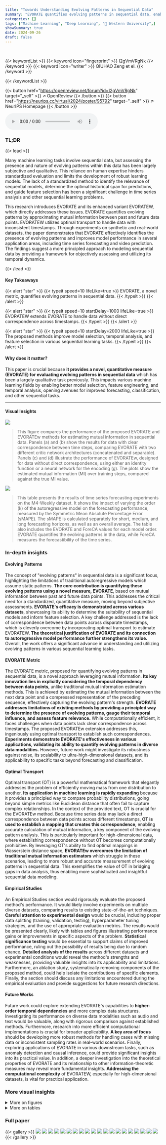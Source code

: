```yaml
---
title: "Towards Understanding Evolving Patterns in Sequential Data"
summary: "EVORATE quantifies evolving patterns in sequential data, enabling better model selection and temporal analysis for improved machine learning."
categories: []
tags: ["Machine Learning", "Deep Learning", "🏢 Western University",]
showSummary: true
date: 2024-09-26
draft: false
---
```


<br>

{{< keywordList >}}
{{< keyword icon="fingerprint" >}} I2gVmVRgNk {{< /keyword >}}
{{< keyword icon="writer" >}} QIUHAO Zeng et el. {{< /keyword >}}
 
{{< /keywordList >}}

{{< button href="https://openreview.net/forum?id=I2gVmVRgNk" target="_self" >}}
↗ OpenReview
{{< /button >}}
{{< button href="https://neurips.cc/virtual/2024/poster/95792" target="_self" >}}
↗ NeurIPS Homepage
{{< /button >}}


<audio controls>
    <source src="https://ai-paper-reviewer.com/I2gVmVRgNk/podcast.wav" type="audio/wav">
    Your browser does not support the audio element.
</audio>


### TL;DR


{{< lead >}}

Many machine learning tasks involve sequential data, but assessing the presence and nature of evolving patterns within this data has been largely subjective and qualitative. This reliance on human expertise hinders standardized evaluation and limits the development of robust learning models.  The lack of a standardized method to identify the relevance of sequential models, determine the optimal historical span for predictions, and guide feature selection has been a significant challenge in time series analysis and other sequential learning problems.

This research introduces EVORATE and its enhanced variant EVORATEW, which directly addresses these issues.  EVORATE quantifies evolving patterns by approximating mutual information between past and future data points. EVORATEW utilizes optimal transport to handle data with inconsistent timestamps. Through experiments on synthetic and real-world datasets, the paper demonstrates that EVORATE effectively identifies the presence of evolving patterns and improves model performance in several application areas, including time series forecasting and video prediction. The findings suggest a more principled approach to modeling sequential data by providing a framework for objectively assessing and utilizing its temporal dynamics.

{{< /lead >}}


#### Key Takeaways

{{< alert "star" >}}
{{< typeit speed=10 lifeLike=true >}} EVORATE, a novel metric, quantifies evolving patterns in sequential data. {{< /typeit >}}
{{< /alert >}}

{{< alert "star" >}}
{{< typeit speed=10 startDelay=1000 lifeLike=true >}} EVORATEW extends EVORATE to handle data without direct correspondence across timestamps. {{< /typeit >}}
{{< /alert >}}

{{< alert "star" >}}
{{< typeit speed=10 startDelay=2000 lifeLike=true >}} The proposed methods improve model selection, temporal analysis, and feature selection in various sequential learning tasks. {{< /typeit >}}
{{< /alert >}}

#### Why does it matter?
This paper is crucial because **it provides a novel, quantitative measure (EVORATE) for evaluating evolving patterns in sequential data** which has been a largely qualitative task previously. This impacts various machine learning fields by enabling better model selection, feature engineering, and temporal analysis, opening avenues for improved forecasting, classification, and other sequential tasks.

------
#### Visual Insights



![](https://ai-paper-reviewer.com/I2gVmVRgNk/figures_6_1.jpg)

> This figure compares the performance of the proposed EVORATE and EVORATEw methods for estimating mutual information in sequential data.  Panels (a) and (b) show the results for data with clear correspondence between time steps, comparing EVORATE with two different critic network architectures (concatenated and separable). Panels (c) and (d) illustrate the performance of EVORATEw, designed for data without direct correspondence, using either an identity function or a neural network for the encoding (g). The plots show the estimated mutual information (MI) over training steps, compared against the true MI value.





![](https://ai-paper-reviewer.com/I2gVmVRgNk/tables_7_1.jpg)

> This table presents the results of time series forecasting experiments on the M4-Weekly dataset.  It shows the impact of varying the order (k) of the autoregressive model on the forecasting performance, measured by the Symmetric Mean Absolute Percentage Error (sMAPE).  The sMAPE is calculated separately for short, medium, and long forecasting horizons, as well as an overall average.  The table also includes the EVORATE and ForeCA values for each model order. EVORATE quantifies the evolving patterns in the data, while ForeCA measures the forecastibility of the time series.





### In-depth insights


#### Evolving Patterns
The concept of "evolving patterns" in sequential data is a significant focus, highlighting the limitations of traditional autoregressive models which assume static patterns.  **The core contribution is quantifying these evolving patterns using a novel measure, EVORATE**, based on mutual information between past and future data points.  This addresses the critical need for a standardized, quantitative measure, moving beyond subjective assessments.  **EVORATE's efficacy is demonstrated across various datasets**, showcasing its ability to determine the suitability of sequential models and inform feature selection.  A key challenge addressed is the lack of correspondence between data points across disparate timestamps, which is cleverly overcome by incorporating optimal transport to estimate EVORATEW. **The theoretical justification of EVORATE and its connection to autoregressive model performance further strengthens its value.** Overall, the work offers a significant advance in understanding and utilizing evolving patterns in various sequential learning tasks.

#### EVORATE Metric
The EVORATE metric, proposed for quantifying evolving patterns in sequential data, is a novel approach leveraging mutual information.  **Its key innovation lies in explicitly considering the temporal dependency between data points**, unlike traditional mutual information estimation methods.  This is achieved by estimating the mutual information between the next data point and a compressed representation of the preceding sequence, effectively capturing the evolving pattern's strength.  **EVORATE addresses limitations of existing methods by providing a principled way to determine the presence of evolving patterns, gauge their temporal influence, and assess feature relevance.** While computationally efficient, it faces challenges when data points lack clear correspondence across timestamps.  The proposed EVORATEw extension addresses this, ingeniously using optimal transport to establish such correspondences.  **Experiments demonstrate EVORATE's effectiveness in various applications, validating its ability to quantify evolving patterns in diverse data modalities.** However, future work might investigate its robustness against noise, its scalability to ultra-high-dimensional datasets, and its applicability to specific tasks beyond forecasting and classification.

#### Optimal Transport
Optimal transport (OT) is a powerful mathematical framework that elegantly addresses the problem of efficiently moving mass from one distribution to another.  **Its application in machine learning is rapidly expanding** because it provides a principled way to compare probability distributions, going beyond simple metrics like Euclidean distance that often fail to capture complex relationships. In the context of the provided text, OT is crucial for the EVORATEw method.  Because time series data may lack a direct correspondence between data points across different timestamps, **OT is used to establish a mapping that creates this correspondence**, enabling accurate calculation of mutual information, a key component of the evolving pattern analysis.  This is particularly important for high-dimensional data, where establishing correspondence without OT becomes computationally prohibitive.  By leveraging OT's ability to find optimal mappings in Wasserstein distance space, **EVORATEw overcomes the limitation of traditional mutual information estimators** which struggle in these scenarios, leading to more robust and accurate measurement of evolving patterns in sequential data.  This exemplifies the value of OT in bridging gaps in data analysis, thus enabling more sophisticated and insightful sequential data modeling.

#### Empirical Studies
An Empirical Studies section would rigorously evaluate the proposed method's performance.  It would likely involve experiments on multiple diverse datasets, comparing results to existing state-of-the-art techniques.  **Careful attention to experimental design** would be crucial, including proper data splitting (training, validation, testing), hyperparameter tuning strategies, and the use of appropriate evaluation metrics.  The results would be presented clearly, likely with tables and figures illustrating performance gains or improvements in specific aspects of the problem.  **Statistical significance testing** would be essential to support claims of improved performance, ruling out the possibility of results being due to random chance.  **Detailed analysis of the results** across different datasets and experimental conditions would reveal the method's strengths and weaknesses, providing valuable insights into its applicability and limitations.  Furthermore, an ablation study, systematically removing components of the proposed method, could help isolate the contributions of specific elements.  Finally, the section should discuss any limitations encountered during the empirical evaluation and provide suggestions for future research directions.

#### Future Works
Future work could explore extending EVORATE's capabilities to **higher-order temporal dependencies** and more complex data structures.  Investigating its performance on diverse data modalities such as audio and text would be valuable, along with rigorous comparison against established methods.  Furthermore, research into more efficient computational implementations is crucial for broader applicability.  **A key area of focus** should be developing more robust methods for handling cases with missing data or inconsistent sampling rates in real-world scenarios.  Finally, exploring applications of EVORATE in various downstream tasks, such as anomaly detection and causal inference, could provide significant insights into its practical value.  In addition, a deeper investigation into the theoretical properties of EVORATE and its relationship to other information-theoretic measures may reveal more fundamental insights. **Addressing the computational complexity** of EVORATEW, especially for high-dimensional datasets, is vital for practical application.


### More visual insights

<details>
<summary>More on figures
</summary>


![](https://ai-paper-reviewer.com/I2gVmVRgNk/figures_6_2.jpg)

> This figure shows the performance of EVORATE and EVORATEw on mutual information estimation tasks.  Panels (a) and (b) compare the performance of EVORATE using different critic network architectures (concatenated vs. separable) on sequential data *with* correspondence between data points.  Panels (c) and (d) demonstrate the performance of EVORATEw, which addresses situations *without* correspondence, using different encoder functions (identity vs. neural network). The plots illustrate how the estimated mutual information converges to the true mutual information over training steps under various conditions.


![](https://ai-paper-reviewer.com/I2gVmVRgNk/figures_8_1.jpg)

> This figure shows the performance comparison of EVORATE and EVORATEw in mutual information estimation.  (a) and (b) demonstrate EVORATE's performance on sequential data *with* correspondence, comparing different critic function architectures.  (c) and (d) illustrate EVORATEw's performance on data *without* correspondence, showcasing the impact of different encoding functions (g) on the estimation accuracy.


</details>




<details>
<summary>More on tables
</summary>


![](https://ai-paper-reviewer.com/I2gVmVRgNk/tables_8_1.jpg)
> This table presents a comparison of the estimated mutual information (using EVORATE and ForeCA methods) and the state-of-the-art (SOTA) performance for time series forecasting tasks across various datasets (Crypto, Player Trajectory, M4-Monthly, M4-Weekly, and M4-Daily).  The RMSE (root mean squared error) and sMAPE (symmetric mean absolute percentage error) metrics are used to evaluate the SOTA forecasting model's performance. The table shows that EVORATE generally provides higher mutual information estimates than ForeCA, implying a better ability to capture evolving patterns in sequential data. The SOTA performance varies across different datasets, suggesting that the effectiveness of the model depends on the dataset's characteristics.

![](https://ai-paper-reviewer.com/I2gVmVRgNk/tables_8_2.jpg)
> This table presents the estimated mutual information (EVORATEW) and the classification accuracy for both invariant and evolving learning methods across seven different datasets.  The 'ACC_Evo - ACC_Inv' column shows the improvement in accuracy achieved by using the evolving learning method compared to the invariant learning method. The EVORATEW values provide a quantitative measure of the evolving patterns in each dataset, indicating the suitability of applying evolving learning methods.

![](https://ai-paper-reviewer.com/I2gVmVRgNk/tables_8_3.jpg)
> This table compares the classification accuracy of the proposed method against several baseline methods across various synthetic and real-world datasets.  The accuracy is averaged across multiple target domains for each dataset, providing a comprehensive comparison of performance.

![](https://ai-paper-reviewer.com/I2gVmVRgNk/tables_18_1.jpg)
> This table compares the classification accuracy of the proposed method against several baseline methods across various synthetic and real-world datasets.  The accuracy is averaged across multiple target domains for a comprehensive evaluation.  The results highlight the superior performance of the proposed method compared to the existing state-of-the-art techniques.

![](https://ai-paper-reviewer.com/I2gVmVRgNk/tables_18_2.jpg)
> This table presents the classification accuracy results for the Rotated Gaussian dataset in the Evolving Domain Generalization (EDG) task.  The results are broken down by target domain (26-30) and compare different algorithms (MIXUP, IRM, CORAL, DIVA, LSSAE, DRAIN) to the proposed method.  Each algorithm's performance is presented as an average accuracy across multiple runs, with standard deviation indicated.  This allows for a direct comparison of the performance of various domain generalization techniques on this specific dataset in terms of generalization ability.

![](https://ai-paper-reviewer.com/I2gVmVRgNk/tables_18_3.jpg)
> This table presents the results of the Rotated Gaussian experiment in the Evolving Domain Generalization (EDG) tasks.  Each column represents a different target domain (numbered 21-30), and each row shows the performance of different algorithms (MIXUP, IRM, CORAL, DIVA, LSSAE, DRAIN, and the proposed method). The values are the average accuracy of each algorithm's performance on that target domain, including standard deviation. The table aims to show how well different algorithms generalize to evolving domains in this specific dataset.

![](https://ai-paper-reviewer.com/I2gVmVRgNk/tables_20_1.jpg)
> This table compares the estimated mutual information (using EVORATE) with the performance of a state-of-the-art (SOTA) time series forecasting method on various datasets (Crypto, Player Traj., M4-Monthly, M4-Weekly, M4-Daily).  The RMSE/SMAPE values represent the error rate of the SOTA method.  The table highlights the relationship between EVORATE scores and forecasting performance across different dataset types.

</details>




### Full paper

{{< gallery >}}
<img src="https://ai-paper-reviewer.com/I2gVmVRgNk/1.png" class="grid-w50 md:grid-w33 xl:grid-w25" />
<img src="https://ai-paper-reviewer.com/I2gVmVRgNk/2.png" class="grid-w50 md:grid-w33 xl:grid-w25" />
<img src="https://ai-paper-reviewer.com/I2gVmVRgNk/3.png" class="grid-w50 md:grid-w33 xl:grid-w25" />
<img src="https://ai-paper-reviewer.com/I2gVmVRgNk/4.png" class="grid-w50 md:grid-w33 xl:grid-w25" />
<img src="https://ai-paper-reviewer.com/I2gVmVRgNk/5.png" class="grid-w50 md:grid-w33 xl:grid-w25" />
<img src="https://ai-paper-reviewer.com/I2gVmVRgNk/6.png" class="grid-w50 md:grid-w33 xl:grid-w25" />
<img src="https://ai-paper-reviewer.com/I2gVmVRgNk/7.png" class="grid-w50 md:grid-w33 xl:grid-w25" />
<img src="https://ai-paper-reviewer.com/I2gVmVRgNk/8.png" class="grid-w50 md:grid-w33 xl:grid-w25" />
<img src="https://ai-paper-reviewer.com/I2gVmVRgNk/9.png" class="grid-w50 md:grid-w33 xl:grid-w25" />
<img src="https://ai-paper-reviewer.com/I2gVmVRgNk/10.png" class="grid-w50 md:grid-w33 xl:grid-w25" />
<img src="https://ai-paper-reviewer.com/I2gVmVRgNk/11.png" class="grid-w50 md:grid-w33 xl:grid-w25" />
<img src="https://ai-paper-reviewer.com/I2gVmVRgNk/12.png" class="grid-w50 md:grid-w33 xl:grid-w25" />
<img src="https://ai-paper-reviewer.com/I2gVmVRgNk/13.png" class="grid-w50 md:grid-w33 xl:grid-w25" />
<img src="https://ai-paper-reviewer.com/I2gVmVRgNk/14.png" class="grid-w50 md:grid-w33 xl:grid-w25" />
<img src="https://ai-paper-reviewer.com/I2gVmVRgNk/15.png" class="grid-w50 md:grid-w33 xl:grid-w25" />
<img src="https://ai-paper-reviewer.com/I2gVmVRgNk/16.png" class="grid-w50 md:grid-w33 xl:grid-w25" />
<img src="https://ai-paper-reviewer.com/I2gVmVRgNk/17.png" class="grid-w50 md:grid-w33 xl:grid-w25" />
<img src="https://ai-paper-reviewer.com/I2gVmVRgNk/18.png" class="grid-w50 md:grid-w33 xl:grid-w25" />
<img src="https://ai-paper-reviewer.com/I2gVmVRgNk/19.png" class="grid-w50 md:grid-w33 xl:grid-w25" />
<img src="https://ai-paper-reviewer.com/I2gVmVRgNk/20.png" class="grid-w50 md:grid-w33 xl:grid-w25" />
{{< /gallery >}}
